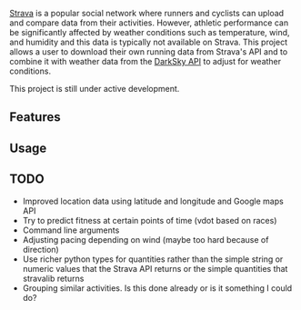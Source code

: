 [Strava](https://www.strava.com) is a popular social network where runners and cyclists can upload and compare data from their activities. However, athletic performance can be significantly affected by weather conditions such as temperature, wind, and humidity and this data is typically not available on Strava. This project allows a user to download their own running data from Strava's API and to combine it with weather data from the [DarkSky API](https://www.darksky.net/dev/) to adjust for weather conditions.

This project is still under active development.

Features
---

Usage
---


TODO
---
* Improved location data using latitude and longitude and Google maps API
* Try to predict fitness at certain points of time (vdot based on races)
* Command line arguments
* Adjusting pacing depending on wind (maybe too hard because of direction)
* Use richer python types for quantities rather than the simple string or numeric values that the Strava API returns or the simple quantities that stravalib returns
* Grouping similar activities. Is this done already or is it something I could do?

